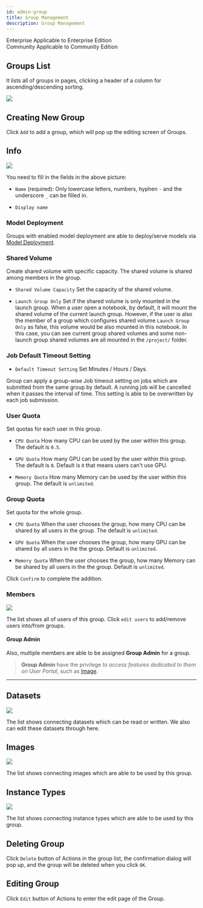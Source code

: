 ```yaml
---
id: admin-group
title: Group Management
description: Group Management
---
```


<div class="label-sect">
  <div class="ee-only tooltip">Enterprise
    <span class="tooltiptext">Applicable to Enterprise Edition</span>
  </div>
  <div class="ce-only tooltip">Community
    <span class="tooltiptext">Applicable to Community Edition</span>
  </div>
</div>

## Groups List

It lists all of groups in pages, clicking a header of a column for ascending/descending sorting.

![](assets/group_12_v27.png)

## Creating New Group

Click `Add` to add a group, which will pop up the editing screen of Groups.

## Info

![](assets/group_add_v33.png)

You need to fill in the fields in the above picture:

+ `Name` (required): Only lowercase letters, numbers, hyphen `-` and the underscore `_` can be filled in.

+ `Display name`

### Model Deployment

Groups with enabled model deployment are able to deploy/serve models via [Model Deployment](../model-deployment-feature).

### Shared Volume

Create shared volume with specific capacity. The shared volume is shared among members in the group.

+ `Shared Volume Capacity` Set the capacity of the shared volume.

+ `Launch Group Only` Set if the shared volume is only mounted in the launch group. When a user open a notebook, by default, it will mount the shared volume of the current launch group. However, if the user is also the member of a group which configures shared volume `Launch Group Only` as false, this volume would be also mounted in this notebook. In this case, you can see current group shared volumes and some non-launch group shared volumes are all mounted in the `/project/` folder.

### Job Default Timeout Setting

+ `Default Timeout Setting` Set Minutes / Hours / Days.

Group can apply a group-wise Job timeout setting on jobs which are submitted from the same group by default. A running job will be cancelled when it passes the interval of time. This setting is able to be overwritten by each job submission.

### User Quota

Set quotas for each user in this group.

+ `CPU Quota` How many CPU can be used by the user within this group. The default is `0.5`.

+ `GPU Quota` How many GPU can be used by the user within this group. The default is `0`. Default is `0` that means users can't use GPU.

+ `Memory Quota` How many Memory can be used by the user within this group. The default is `unlimited`.

### Group Quota

Set quota for the whole group.

+ `CPU Quota` When the user chooses the group, how many CPU can be shared by all users in the group. The default is `unlimited`.

+ `GPU Quota` When the user chooses the group, how many GPU can be shared by all users in the the group. Default is `unlimited`.

+ `Memory Quota` When the user chooses the group, how many Memory can be shared by all users in the the group. Default is `unlimited`.

Click `Confirm` to complete the addition.

### Members

![](assets/group_admin.png)

The list shows all of users of this group. Click `edit users` to add/remove users into/from groups.

#### Group Admin

Also, multiple members are able to be assigned **Group Admin** for a group.

>**Group Admin** have the privilege *to access features dedicated to them on User Portal*, such as [Image](../group-image).


---

## Datasets

![](assets/admin_group_ds_v25.png)

The list shows connecting datasets which can be read or written. We also can edit these datasets through here.

## Images

![](assets/admin_group_img_v27.png)

The list shows connecting images which are able to be used by this group.

## Instance Types

![](assets/admin_group_it_v31.png)

The list shows connecting instance types which are able to be used by this group.

## Deleting Group

Click `Delete` button of Actions in the group list, the confirmation dialog will pop up, and the group will be deleted when you click `OK`.

## Editing Group

Click `Edit` button of Actions to enter the edit page of the Group.
